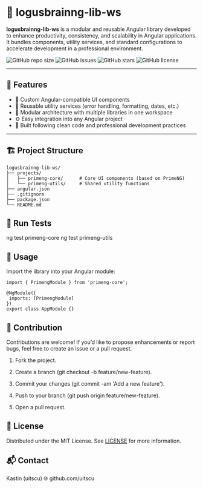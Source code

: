 # 🧠 logusbrainng-lib-ws

**logusbrainng-lib-ws** is a modular and reusable Angular library developed to enhance productivity, consistency, and scalability in Angular applications.  
It bundles components, utility services, and standard configurations to accelerate development in a professional environment.

![GitHub repo size](https://img.shields.io/github/repo-size/uitscu/logusbrainng-lib-ws)
![GitHub issues](https://img.shields.io/github/issues/uitscu/logusbrainng-lib-ws)
![GitHub stars](https://img.shields.io/github/stars/uitscu/logusbrainng-lib-ws)
![GitHub license](https://img.shields.io/github/license/uitscu/logusbrainng-lib-ws)

---

## 🚀 Features

- 🔌 Custom Angular-compatible UI components
- 🧰 Reusable utility services (error handling, formatting, dates, etc.)
- 🧱 Modular architecture with multiple libraries in one workspace
- ⚙️ Easy integration into any Angular project
- 🔐 Built following clean code and professional development practices

---

## 🏗️ Project Structure

```text
logusbrainng-lib-ws/
├── projects/
│   ├── primeng-core/      # Core UI components (based on PrimeNG)
│   └── primeng-utils/     # Shared utility functions
├── angular.json
├── .gitignore
├── package.json
└── README.md
```

## 🧪 Run Tests

ng test primeng-core
ng test primeng-utils

## 🧰 Usage

Import the library into your Angular module:

 ```text
import { PrimengModule } from 'primeng-core';

@NgModule({
  imports: [PrimengModule]
})
export class AppModule {}
```

## 🤝 Contribution

Contributions are welcome! If you’d like to propose enhancements or report bugs, feel free to create an issue or a pull request.

1. Fork the project.

2. Create a branch (git checkout -b feature/new-feature).

3. Commit your changes (git commit -am 'Add a new feature').

4. Push to your branch (git push origin feature/new-feature).

5. Open a pull request.

## 📄 License

Distributed under the MIT License. See [LICENSE](https://mit-license.org/) for more information.

## 📬 Contact

Kastin (uitscu)
🌐 github.com/uitscu
